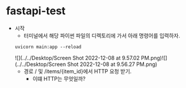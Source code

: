 # fastapi-test

- 시작
    - 터미널에서 해당 파이썬 파일의 디렉토리에 가서 아래 명령어를 입력하자. 
    ```
    uvicorn main:app --reload
    ```
  ![](../../Desktop/Screen Shot 2022-12-08 at 9.57.02 PM.png)![](../../Desktop/Screen Shot 2022-12-08 at 9.56.27 PM.png)
  - 경로 / 및 /items/{item_id}에서 HTTP 요청 받기.
    - 이떄 HTTP는 무엇일까?